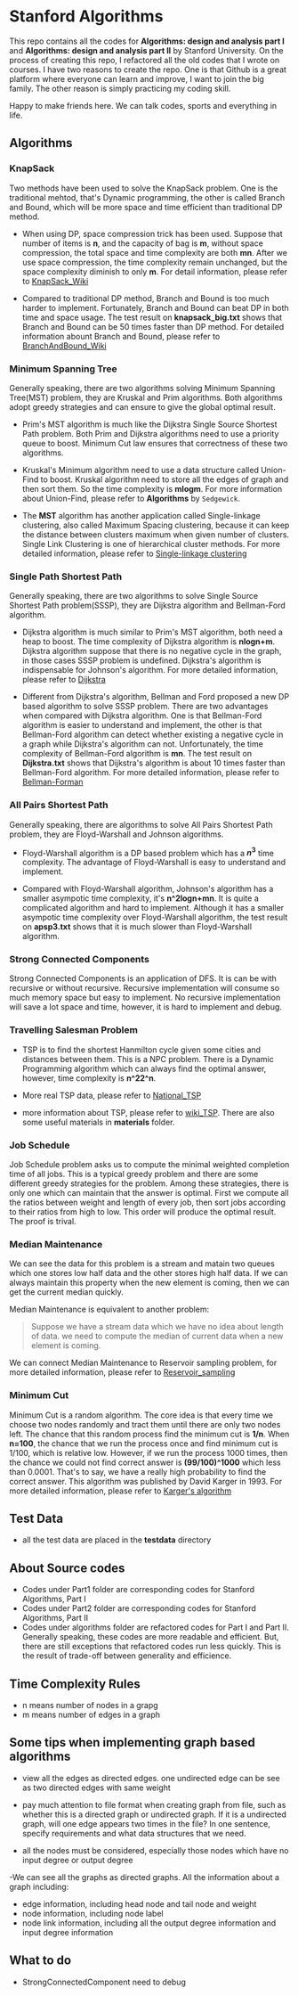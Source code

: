# Stanford Algorithms
This repo contains all the codes for **Algorithms: design and analysis part I** and **Algorithms: design and analysis part II** by Stanford University. On the process of creating this repo, I refactored all the old codes that I wrote on courses. I have two reasons to create the repo. One is that Github is a great platform where everyone can learn and improve, I want to join the big family. The other reason is simply practicing my coding skill.

Happy to make friends here. We can talk codes, sports and everything in life.

## Algorithms

### KnapSack
Two methods have been used to solve the KnapSack problem. One is the traditional mehtod, that's Dynamic programming, the other is called Branch and Bound, which will be more space and time efficient than traditional DP method.

- When using DP, space compression trick has been used. Suppose that number of items is **n**, and the capacity of bag is **m**, without space compression, the total space and time complexity are both **mn**. After we use space compression, the time complexity remain unchanged, but the space complexity diminish to only **m**. For detail information, please refer to [KnapSack_Wiki](https://en.wikipedia.org/wiki/Knapsack_problem)

- Compared to traditional DP method, Branch and Bound is too much harder to implement. Fortunately, Branch and Bound can beat DP in both time and space usage. The test result on **knapsack_big.txt** shows that Branch and Bound can be 50 times faster than DP method. For detailed information abount Branch and Bound, please refer to [BranchAndBound_Wiki](https://en.wikipedia.org/wiki/Branch_and_bound)

### Minimum Spanning Tree 
Generally speaking, there are two algorithms solving Minimum Spanning Tree(MST) problem, they are Kruskal and Prim algorithms. Both algorithms adopt greedy strategies and can ensure to give the global optimal result.

- Prim's MST algorithm is much like the Dijkstra Single Source Shortest Path problem. Both Prim and Dijkstra algorithms need to use a priority queue to boost. Minimum Cut law ensures that correctness of these two algorithms.

- Kruskal's Minimum algorithm need to use a data structure called Union-Find to boost. Kruskal algorithm need to store all the edges of graph and then sort them. So the time complexity is **mlogm**. For more information about Union-Find, please refer to **Algorithms** by `Sedgewick`.

- The **MST** algorithm has another application called Single-linkage clustering, also called Maximum Spacing clustering, because it can keep the distance between clusters maximum when given number of clusters. Single Link Clustering is one of hierarchical cluster methods. For more detailed information, please refer to [Single-linkage clustering](https://en.wikipedia.org/wiki/Single-linkage_clustering)

### Single Path Shortest Path
Generally speaking, there are two algorithms to solve Single Source Shortest Path problem(SSSP), they are Dijkstra algorithm and Bellman-Ford algorithm.

- Dijkstra algorithm is much similar to Prim's MST algorithm, both need a heap to boost. The time complexity of Dijkstra algorithm is **nlogn+m**. Dijkstra algorithm suppose that there is no negative cycle in the graph, in those cases SSSP problem is undefined. Dijkstra's algorithm is indispensable for Johnson's algorithm. For more detailed information, please refer to [Dijkstra](https://en.wikipedia.org/wiki/Dijkstra%27s_algorithm)

- Different from Dijkstra's algorithm, Bellman and Ford proposed a new DP based algorithm to solve SSSP problem. There are two advantages when compared with Dijkstra algorithm. One is that Bellman-Ford algorithm is easier to understand and implement, the other is that Bellman-Ford algorithm can detect whether existing a negative cycle in a graph while Dijkstra's algorithm can not. Unfortunately, the time complexity of Bellman-Ford algorithm is **mn**. The test result on **Dijkstra.txt** shows that Dijkstra's algorithm is about 10 times faster than Bellman-Ford algorithm. For more detailed information, please refer to [Bellman-Forman](https://en.wikipedia.org/wiki/Bellman%E2%80%93Ford_algorithm)

### All Pairs Shortest Path 
Generally speaking, there are algorithms to solve All Pairs Shortest Path problem, they are Floyd-Warshall and Johnson algorithms.

- Floyd-Warshall algorithm is a DP based problem which has a **$n^3$** time complexity. The advantage of Floyd-Warshall is easy to understand and implement.

- Compared with Floyd-Warshall algorithm, Johnson's algorithm has a smaller asympotic time complexity, it's **n^2logn+mn**. It is quite a complicated algorithm and hard to implement. Although it has a smaller asympotic time complexity over Floyd-Warshall algorithm, the test result on **apsp3.txt** shows that it is much slower than Floyd-Warshall algorithm.

### Strong Connected Components
Strong Connected Components is an application of DFS. It is can be with recursive or without recursive. Recursive implementation will consume so much memory space but easy to implement. No recursive implementation will save a lot space and time, however, it is hard to implement and debug.

### Travelling Salesman Problem
- TSP is to find the shortest Hanmilton cycle given some cities and distances between them. This is a NPC problem. There is a Dynamic Programming algorithm which can always find the optimal answer, however, time complexity is **n^22^n**.

- More real TSP data, please refer to [National_TSP](http://www.math.uwaterloo.ca/tsp/world/countries.html)

- more information about TSP, please refer to [wiki_TSP](https://en.wikipedia.org/wiki/Travelling_salesman_problem). There are also some useful materials in **materials** folder.

### Job Schedule
Job Schedule problem asks us to compute the minimal weighted completion time of all jobs. This is a typical greedy problem and there are some different greedy strategies for the problem. Among these strategies, there is only one which can maintain that the answer is optimal. First we compute all the ratios between weight and length of every job, then sort jobs according to their ratios from high to low. This order will produce the optimal result. The proof is trival.

### Median Maintenance
We can see the data for this problem is a stream and matain two queues which one stores low half data and the other stores high half data. If we can always maintain this property when the new element is coming, then we can get the current median quickly.

Median Maintenance is equivalent to another problem:
> Suppose we have a stream data which we have no idea about length of data. we need to compute the median of current data when a new element is coming.

We can connect Median Maintenance to Reservoir sampling problem, for more detailed information, please refer to [Reservoir_sampling](https://en.wikipedia.org/wiki/Reservoir_sampling)

### Minimum Cut
Minimum Cut is a random algorithm. The core idea is that every time we choose two nodes randomly and tract them until there are only two nodes left. The chance that this random process find the minimum cut is **1/n**. When **n=100**, the chance that we run the process once and find minimum cut is 1/100, which is relative low. However, if we run the process 1000 times, then the chance we could not find correct answer is **(99/100)^1000** which less than 0.0001. That's to say, we have a really high probability to find the correct answer. This algorithm was published by David Karger in 1993. For more detailed information, please refer to [Karger's algorithm](https://en.wikipedia.org/wiki/Karger%27s_algorithm)

## Test Data
- all the test data are placed in the **testdata** directory

## About Source codes
- Codes under Part1 folder are corresponding codes for Stanford Algorithms, Part I
- Codes under Part2 folder are corresponding codes for Stanford Algorithms, Part II
- Codes under algorithms folder are refactored codes for Part I and Part II. Generally speaking, these codes are more readable and efficient. But, there are still exceptions that refactored codes run less quickly. This is the result of trade-off between generality and efficience.

## Time Complexity Rules
- n means number of nodes in a grapg
- m means number of edges in a graph

## Some tips when implementing graph based algorithms
- view all the edges as directed edges. one undirected edge can be see as two directed edges with same weight

- pay much attention to file format when creating graph from file, such as whether this is a directed graph or undirected graph. If it is a undirected graph, will one edge appears two times in the file? In one sentence, specify requirements and what data structures that we need.

- all the nodes must be considered, especially those nodes which have no input degree or output degree

-We can see all the graphs as directed graphs. All the information about a graph including:
  - edge information, including head node and tail node and weight
  - node information, including node label
  - node link information, including all the output degree information and input degree information

## What to do 
- StrongConnectedComponent need to debug
